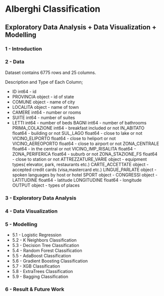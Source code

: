 
# Alberghi Classification


## Exploratory Data Analysis + Data Visualization + Modelling 

### 1 - Introduction

### 2 - Data

Dataset contains 6775 rows and 25 columns.

Description and Type of Each Column;

* ID                       int64   - id
* PROVINCIA               object   - id of state
* COMUNE                  object   - name of city
* LOCALITA                object   - name of town
* CAMERE                   int64   - number or rooms
* SUITE                    int64   - number of suites
* LETTI                    int64   - number of beds
BAGNI                    int64   - number of bathrooms
PRIMA_COLAZIONE          int64   - breakfast included or not
IN_ABITATO             float64   - building or not
SUL_LAGO               float64   - close to lake or not
VICINO_ELIPORTO        float64   - close to heliport or not
VICINO_AEREOPORTO      float64   - close to airport or not
ZONA_CENTRALE          float64   - in the central or not
VICINO_IMP_RISALITA    float64   -
ZONA_PERIFERICA        float64   - suburb or not
ZONA_STAZIONE_FS       float64   - close to station or not
ATTREZZATURE_VARIE      object   - equipment types( elevator, park, restaurants etc.)
CARTE_ACCETTATE         object   - accepted credit cards (visa,mastercard etc.)
LINGUE_PARLATE          object   - spoken languages by host or hotel
SPORT                   object   - 
CONGRESSI               object   - 
LATITUDINE             float64   - latitude
LONGITUDINE            float64   - longitude
OUTPUT                  object   - types of places



### 3 - Exploratory Data Analysis

### 4 - Data Visualization

### 5 - Modelling 

* 5.1 - Logistic Regression
* 5.2 - K Neighbors Classification
* 5.3 - Decision Tree Classification
* 5.4 - Random Forest Classification
* 5.5 - AdaBoost Classification
* 5.6 - Gradient Boosting Classification
* 5.7 - XGB Classification
* 5.8 - ExtraTrees Classification
* 5.9 - Bagging Classification

### 6 - Result & Future Work

